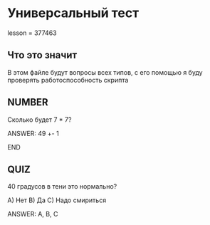 # Универсальный тест

lesson = 377463

## Что это значит

В этом файле будут вопросы всех типов,
с его помощью я буду проверять
работоспособность скрипта

## NUMBER 

Сколько будет 7 * 7?

ANSWER: 49 +- 1

END

## QUIZ

40 градусов в тени это нормально?

A) Нет
B) Да
C) Надо смириться

ANSWER: A, B, C

